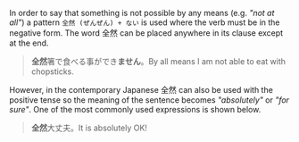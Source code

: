 In order to say that something is not possible by any means (e.g. *"not at all"*) a pattern `全然 (ぜんぜん) + ない` is used where the verb must be in the negative form. The word 全然 can be placed anywhere in its clause except at the end.
>**全然**箸で食べる事ができ**ません**。By all means I am not able to eat with chopsticks.

However, in the contemporary Japanese 全然 can also be used with the positive tense so the meaning of the sentence becomes *"absolutely"* or *"for sure"*. One of the most commonly used expressions is shown below.
>**全然**大丈夫。It is absolutely OK!